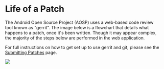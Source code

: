 # Life of a Patch #

The Android Open Source Project (AOSP) uses a web-based code review tool
known as "gerrit". The image below is a flowchart that details what happens to
a patch, once it's been written. Though it may appear complex, the majority of
the steps below are performed in the web application.

For full instructions on how to get set up to use gerrit and git, please
see the [Submitting Patches](submit-patches.html) page.

<img src="/images/workflow-0.png"/>
